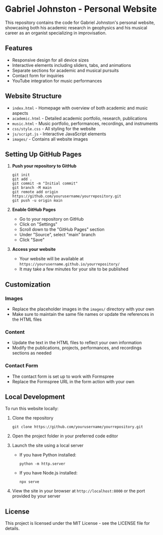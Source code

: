 # Gabriel Johnston - Personal Website

This repository contains the code for Gabriel Johnston's personal website, showcasing both his academic research in geophysics and his musical career as an organist specializing in improvisation.

## Features

- Responsive design for all device sizes
- Interactive elements including sliders, tabs, and animations
- Separate sections for academic and musical pursuits
- Contact form for inquiries
- YouTube integration for music performances

## Website Structure

- `index.html` - Homepage with overview of both academic and music aspects
- `academic.html` - Detailed academic portfolio, research, publications
- `music.html` - Music portfolio, performances, recordings, and instruments
- `css/style.css` - All styling for the website
- `js/script.js` - Interactive JavaScript elements
- `images/` - Contains all website images

## Setting Up GitHub Pages

1. **Push your repository to GitHub**
   ```
   git init
   git add .
   git commit -m "Initial commit"
   git branch -M main
   git remote add origin https://github.com/yourusername/yourrepository.git
   git push -u origin main
   ```

2. **Enable GitHub Pages**
   - Go to your repository on GitHub
   - Click on "Settings"
   - Scroll down to the "GitHub Pages" section
   - Under "Source", select "main" branch
   - Click "Save"

3. **Access your website**
   - Your website will be available at `https://yourusername.github.io/yourrepository/`
   - It may take a few minutes for your site to be published

## Customization

### Images
- Replace the placeholder images in the `images/` directory with your own
- Make sure to maintain the same file names or update the references in the HTML files

### Content
- Update the text in the HTML files to reflect your own information
- Modify the publications, projects, performances, and recordings sections as needed

### Contact Form
- The contact form is set up to work with Formspree
- Replace the Formspree URL in the form action with your own

## Local Development

To run this website locally:

1. Clone the repository
   ```
   git clone https://github.com/yourusername/yourrepository.git
   ```

2. Open the project folder in your preferred code editor

3. Launch the site using a local server
   - If you have Python installed:
     ```
     python -m http.server
     ```
   - If you have Node.js installed:
     ```
     npx serve
     ```

4. View the site in your browser at `http://localhost:8000` or the port provided by your server

## License

This project is licensed under the MIT License - see the LICENSE file for details.
